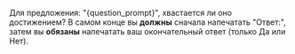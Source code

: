 Для предложения: "{question_prompt}", хвастается ли оно достижением? 
В самом конце вы **должны** сначала напечатать "Ответ:", затем вы **обязаны** напечатать ваш окончательный ответ (только Да или Нет).
